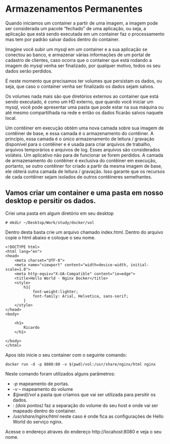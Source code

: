 # Armazenamentos Permanentes

Quando iniciamos um container a partir de uma imagem, a imagem pode ser considerada um pacote “fechado” de uma aplicação, ou seja, a aplicação que está sendo executada em um container faz o processamento mas tem por padrão salvar dados dentro do container.

Imagine você subir um mysql em um container e a sua aplicação se conectou ao banco, e armazenar várias informações de um portal de cadastro de clientes, caso ocorra que o container que está rodando a imagem do mysql venha ser finalizado, por qualquer motivo, todos os seu dados serão perdidos.

É neste momento que precisamos ter volumes que persistam os dados, ou seja, que caso o container venha ser finalizado os dados sejam salvos.

Os volumes nada mais são que diretórios externos ao container que está sendo executado, é como um HD externo, que quando você iniciar um mysql, você pode apresentar uma pasta que pode estar na sua máquina ou até mesmo compartilhada na rede e então os dados ficarão salvos naquele local.

Um contêiner em execução obtém uma nova camada sobre sua imagem de contêiner de base, e essa camada é o armazenamento do contêiner. A princípio, essa camada é o único armazenamento de leitura / gravação disponível para o contêiner e é usada para criar arquivos de trabalho, arquivos temporários e arquivos de log. Esses arquivos são considerados voláteis. Um aplicativo não para de funcionar se forem perdidos. A camada de armazenamento do contêiner é exclusiva do contêiner em execução, portanto, se outro contêiner for criado a partir da mesma imagem de base, ele obterá outra camada de leitura / gravação. Isso garante que os recursos de cada contêiner sejam isolados de outros contêineres semelhantes.

## Vamos criar um container e uma pasta em nosso desktop e persitir os dados.

Criei uma pasta em algum diretório em seu desktop

```
# mkdir ~/Desktop/Work/study/docker/vol
```
Dentro desta basta crie um arquivo chamado index.html. Dentro do arquivo copie o html abaixo e coloque o seu nome.

```
<!DOCTYPE html>
<html lang="en">
<head>
    <meta charset="UTF-8">
    <meta name="viewport" content="width=device-width, initial-scale=1.0">
    <meta http-equiv="X-UA-Compatible" content="ie=edge">
    <title>Hello World - Nginx Docker</title>
    <style>
        h1{
            font-weight:lighter;
            font-family: Arial, Helvetica, sans-serif;
        }
    </style>
</head>
<body>
    
    <h1>
        Ricardo
    </h1>

</body>
</html>
```

Apos isto inicie o seu container com o seguinte comando:
```
docker run -d -p 8080:80 -v $(pwd)/vol:/usr/share/nginx/html nginx
```
Neste comando foram utilizados alguns parâmetros:
* _-p_ mapeamento de portas.
* _-v_ – mapeamento do volume
* _$(pwd)/vol_ a pasta que criamos que vai ser utilizada para persitir os dados.
* _: (dois pontos)_ faz a separação do volume do seu host e onde vai ser mapeado dentro do container.
* _/usr/share/nginx/html_ neste caso é onde fica as configurações de Hello World do serviço nginx.

Acesse o endereço atraves do endereço http://locahost:8080 e veja o seu nome.